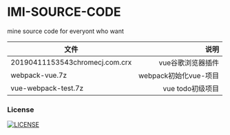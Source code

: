 # IMI-SOURCE-CODE
 mine source code  for everyont who want
 
| 文件        | 说明   | 
| -----  | -------:  |
| 20190411153543chromecj.com.crx     | vue谷歌浏览器插件 |   
| webpack-vue.7z        |   webpack初始化vue-项目   |
| vue-webpack-test.7z       |    vue todo初级项目    |  

### License
[![LICENSE](https://img.shields.io/badge/license-NPL%20(The%20996%20Prohibited%20License)-blue.svg)](https://github.com/Ezoio/jigsaw/blob/master/LICENSE)
